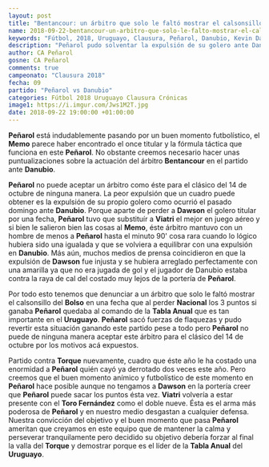```yaml
---
layout: post
title: "Bentancour: un árbitro que solo le faltó mostrar el calsonsillo del bolso"
name: 2018-09-22-bentancour-un-arbitro-que-solo-le-falto-mostrar-el-calsonsillo-del-bolso.markdown
keywords: "Fútbol, 2018, Uruguayo, Clausura, Peñarol, Danubio, Kevin Dawson, Bentancour, Lucas Viatri, Diego Memo López, Bolso, Nacional, Tabla Anual, Campeonato Uruguayo, Gabriel Toro Fernández, Torque"
description: "Peñarol pudo solventar la expulsión de su golero ante Danubio perdiendo también a Viatri para dar ingreso a Tiago su portero suplente quién cumplió con aprobado su partido pero no debe olvidar poner el nombre del árbitro en la lista roja de personas no aceptables para dirigir el clásico del 14 de octubre que se viene."
author: CA Peñarol
gosne: CA Peñarol
comments: true
campeonato: "Clausura 2018"
fecha: 09
partido: "Peñarol vs Danubio"
categories: Fútbol 2018 Uruguayo Clausura Crónicas
image1: https://i.imgur.com/Jws1M2T.jpg
date: 2018-09-22 19:00:00 +01:00:00
---
```


<strong>Peñarol</strong> está indudablemente pasando por un buen momento futbolístico, el <strong>Memo</strong> parece haber encontrado el once titular y la fórmula táctica que funciona en este <strong>Peñarol</strong>. No obstante creemos necesario hacer unas puntualizaciones sobre la actuación del árbitro <strong>Bentancour</strong> en el partido ante <strong>Danubio</strong>.

<strong>Peñarol</strong> no puede aceptar un árbitro como éste para el clásico del 14 de octubre de ninguna manera. La peor expulsión que un cuadro puede obtener es la expulsión de su propio golero como ocurrió el pasado domingo ante <strong>Danubio</strong>. Porque aparte de perder a <strong>Dawson</strong> el golero titular por una fecha, <strong>Peñarol</strong> tuvo que substituír a <strong>Viatri</strong> el mejor en juego aéreo y si bien le salieron bien las cosas al <strong>Memo</strong>, éste árbitro mantuvo con un hombre de menos a <strong>Peñarol</strong> hasta el minuto 90' cosa rara cuando lo lógico hubiera sido una igualada y que se volviera a equilibrar con una expulsión en <strong>Danubio</strong>. Más aún, muchos medios de prensa coincidieron en que la expulsión de <strong>Dawson</strong> fue injusta y se hubiera arreglado perfectamente con una amarilla ya que no era jugada de gol y el jugador de Danubio estaba contra la raya de cal del costado muy lejos de la portería de <strong>Peñarol</strong>.

Por todo esto tenemos que denunciar a un árbitro que solo le faltó mostrar el calsonsillo del <strong>Bolso</strong> en una fecha que al perder <strong>Nacional</strong> los 3 puntos si ganaba <strong>Peñarol</strong> quedaba al comando de la <strong>Tabla Anual</strong> que es tan importante en el <strong>Uruguayo</strong>. <strong>Peñarol</strong> sacó fuerzas de flaquezas y pudo revertir esta situación ganando este partido pese a todo pero <strong>Peñarol</strong> no puede de ninguna manera aceptar este árbitro para el clásico del 14 de octubre por los motivos acá expuestos.

Partido contra <strong>Torque</strong> nuevamente, cuadro que éste año le ha costado una enormidad a <strong>Peñarol</strong> quién cayó ya derrotado dos veces este año. Pero creemos que el buen momento anímico y futbolístico de este momento en <strong>Peñarol</strong> hace posible aunque no tengamos a <strong>Dawson</strong> en la portería creer que <strong>Peñarol</strong> puede sacar los puntos ésta vez. <strong>Viatri</strong> volvería a estar presente con el <strong>Toro Fernández</strong> como el doble nueve. Ésta es el arma más poderosa de <strong>Peñarol</strong> y en nuestro medio desgastan a cualquier defensa. Nuestra convicción del objetivo y el buen momento que pasa <strong>Peñarol</strong> ameritan que creyamos en este equipo que de mantener la calma y perseverar tranquilamente pero decidido su objetivo debería forzar al final la valla del <strong>Torque</strong> y demostrar porque es el líder de la <strong>Tabla Anual</strong> del <strong>Uruguayo</strong>.
